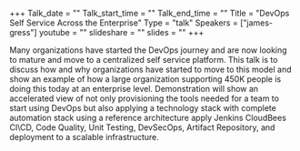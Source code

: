 +++
Talk_date = ""
Talk_start_time = ""
Talk_end_time = ""
Title = "DevOps Self Service Across the Enterprise"
Type = "talk"
Speakers = ["james-gress"]
youtube = ""
slideshare = ""
slides = ""
+++

Many organizations have started the DevOps journey and are now looking to mature and move to a centralized self service platform. This talk is to discuss how and why organizations have started to move to this model and show an example of how a large organization supporting 450K people is doing this today at an enterprise level. Demonstration will show an accelerated view of not only provisioning the tools needed for a team to start using DevOps but also applying a technology stack with complete automation stack using a reference architecture apply Jenkins CloudBees CI\CD, Code Quality, Unit Testing, DevSecOps, Artifact Repository, and deployment to a scalable infrastructure.